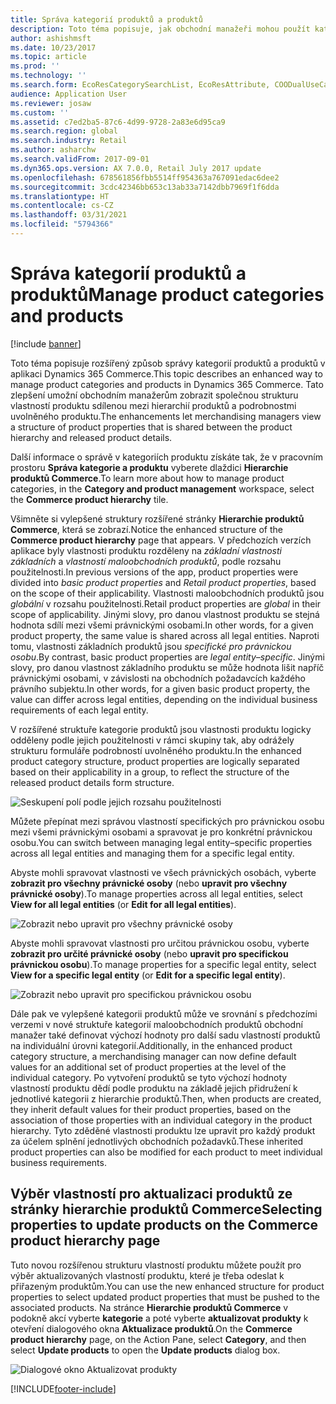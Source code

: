```yaml
---
title: Správa kategorií produktů a produktů
description: Toto téma popisuje, jak obchodní manažeři mohou použít kategorie maloobchodní produktů ke správě vztahů mezi hierarchií produktů Commerce a podrobnostmi uvolněného produktu.
author: ashishmsft
ms.date: 10/23/2017
ms.topic: article
ms.prod: ''
ms.technology: ''
ms.search.form: EcoResCategorySearchList, EcoResAttribute, COODualUseCategories, EcoResProductCategory, EcoResCategoryAddProduct, EcoResAttributeValue
audience: Application User
ms.reviewer: josaw
ms.custom: ''
ms.assetid: c7ed2ba5-87c6-4d99-9728-2a83e6d95ca9
ms.search.region: global
ms.search.industry: Retail
ms.author: asharchw
ms.search.validFrom: 2017-09-01
ms.dyn365.ops.version: AX 7.0.0, Retail July 2017 update
ms.openlocfilehash: 678561856fbb5514ff954363a767091edac6dee2
ms.sourcegitcommit: 3cdc42346bb653c13ab33a7142dbb7969f1f6dda
ms.translationtype: HT
ms.contentlocale: cs-CZ
ms.lasthandoff: 03/31/2021
ms.locfileid: "5794366"
---
```

# <a name="manage-product-categories-and-products"></a><span data-ttu-id="99079-103">Správa kategorií produktů a produktů</span><span class="sxs-lookup"><span data-stu-id="99079-103">Manage product categories and products</span></span>

[!include [banner](./includes/banner.md)]

<span data-ttu-id="99079-104">Toto téma popisuje rozšířený způsob správy kategorií produktů a produktů v aplikaci Dynamics 365 Commerce.</span><span class="sxs-lookup"><span data-stu-id="99079-104">This topic describes an enhanced way to manage product categories and products in Dynamics 365 Commerce.</span></span> <span data-ttu-id="99079-105">Tato zlepšení umožní obchodním manažerům zobrazit společnou strukturu vlastností produktu sdílenou mezi hierarchií produktů a podrobnostmi uvolněného produktu.</span><span class="sxs-lookup"><span data-stu-id="99079-105">The enhancements let merchandising managers view a structure of product properties that is shared between the product hierarchy and released product details.</span></span>

<span data-ttu-id="99079-106">Další informace o správě v kategoriích produktu získáte tak, že v pracovním prostoru **Správa kategorie a produktu** vyberete dlaždici **Hierarchie produktů Commerce**.</span><span class="sxs-lookup"><span data-stu-id="99079-106">To learn more about how to manage product categories, in the **Category and product management** workspace, select the **Commerce product hierarchy** tile.</span></span>

<span data-ttu-id="99079-107">Všimněte si vylepšené struktury rozšířené stránky **Hierarchie produktů Commerce**, která se zobrazí.</span><span class="sxs-lookup"><span data-stu-id="99079-107">Notice the enhanced structure of the **Commerce product hierarchy** page that appears.</span></span> <span data-ttu-id="99079-108">V předchozích verzích aplikace byly vlastnosti produktu rozděleny na *základní vlastnosti základních* a *vlastností maloobchodních produktů*, podle rozsahu použitelnosti.</span><span class="sxs-lookup"><span data-stu-id="99079-108">In previous versions of the app, product properties were divided into *basic product properties* and *Retail product properties*, based on the scope of their applicability.</span></span> <span data-ttu-id="99079-109">Vlastnosti maloobchodních produktů jsou *globální* v rozsahu použitelnosti.</span><span class="sxs-lookup"><span data-stu-id="99079-109">Retail product properties are *global* in their scope of applicability.</span></span> <span data-ttu-id="99079-110">Jinými slovy, pro danou vlastnost produktu se stejná hodnota sdílí mezi všemi právnickými osobami.</span><span class="sxs-lookup"><span data-stu-id="99079-110">In other words, for a given product property, the same value is shared across all legal entities.</span></span> <span data-ttu-id="99079-111">Naproti tomu, vlastnosti základních produktů jsou *specifické pro právnickou osobu*.</span><span class="sxs-lookup"><span data-stu-id="99079-111">By contrast, basic product properties are *legal entity–specific*.</span></span> <span data-ttu-id="99079-112">Jinými slovy, pro danou vlastnost základního produktu se může hodnota lišit napříč právnickými osobami, v závislosti na obchodních požadavcích každého právního subjektu.</span><span class="sxs-lookup"><span data-stu-id="99079-112">In other words, for a given basic product property, the value can differ across legal entities, depending on the individual business requirements of each legal entity.</span></span>

<span data-ttu-id="99079-113">V rozšířené struktuře kategorie produktů jsou vlastnosti produktu logicky odděleny podle jejich použitelnosti v rámci skupiny tak, aby odrážely strukturu formuláře podrobností uvolněného produktu.</span><span class="sxs-lookup"><span data-stu-id="99079-113">In the enhanced product category structure, product properties are logically separated based on their applicability in a group, to reflect the structure of the released product details form structure.</span></span>

![Seskupení polí podle jejich rozsahu použitelnosti](media/NoticeGroupingOfFieldsBasedOnTheirScope.PNG)

<span data-ttu-id="99079-115">Můžete přepínat mezi správou vlastností specifických pro právnickou osobu mezi všemi právnickými osobami a spravovat je pro konkrétní právnickou osobu.</span><span class="sxs-lookup"><span data-stu-id="99079-115">You can switch between managing legal entity–specific properties across all legal entities and managing them for a specific legal entity.</span></span>

<span data-ttu-id="99079-116">Abyste mohli spravovat vlastnosti ve všech právnických osobách, vyberte **zobrazit pro všechny právnické osoby** (nebo **upravit pro všechny právnické osoby**).</span><span class="sxs-lookup"><span data-stu-id="99079-116">To manage properties across all legal entities, select **View for all legal entities** (or **Edit for all legal entities**).</span></span>

![Zobrazit nebo upravit pro všechny právnické osoby](media/ToggleBackToEditForSpecificLegalEntity.PNG)

<span data-ttu-id="99079-118">Abyste mohli spravovat vlastnosti pro určitou právnickou osobu, vyberte **zobrazit pro určité právnické osoby** (nebo **upravit pro specifickou právnickou osobu**).</span><span class="sxs-lookup"><span data-stu-id="99079-118">To manage properties for a specific legal entity, select **View for a specific legal entity** (or **Edit for a specific legal entity**).</span></span>

![Zobrazit nebo upravit pro specifickou právnickou osobu](media/ToggleToEditForAllLegalEntities.PNG)

<span data-ttu-id="99079-120">Dále pak ve vylepšené kategorii produktů může ve srovnání s předchozími verzemi v nové struktuře kategorií maloobchodních produktů obchodní manažer také definovat výchozí hodnoty pro další sadu vlastností produktů na individuální úrovni kategorií.</span><span class="sxs-lookup"><span data-stu-id="99079-120">Additionally, in the enhanced product category structure, a merchandising manager can now define default values for an additional set of product properties at the level of the individual category.</span></span> <span data-ttu-id="99079-121">Po vytvoření produktů se tyto výchozí hodnoty vlastností produktu dědí podle produktu na základě jejich přidružení k jednotlivé kategorii z hierarchie produktů.</span><span class="sxs-lookup"><span data-stu-id="99079-121">Then, when products are created, they inherit default values for their product properties, based on the association of those properties with an individual category in the product hierarchy.</span></span> <span data-ttu-id="99079-122">Tyto zděděné vlastnosti produktu lze upravit pro každý produkt za účelem splnění jednotlivých obchodních požadavků.</span><span class="sxs-lookup"><span data-stu-id="99079-122">These inherited product properties can also be modified for each product to meet individual business requirements.</span></span>

## <a name="selecting-properties-to-update-products-on-the-commerce-product-hierarchy-page"></a><span data-ttu-id="99079-123">Výběr vlastností pro aktualizaci produktů ze stránky hierarchie produktů Commerce</span><span class="sxs-lookup"><span data-stu-id="99079-123">Selecting properties to update products on the Commerce product hierarchy page</span></span>

<span data-ttu-id="99079-124">Tuto novou rozšířenou strukturu vlastností produktu můžete použít pro výběr aktualizovaných vlastností produktu, které je třeba odeslat k přiřazeným produktům.</span><span class="sxs-lookup"><span data-stu-id="99079-124">You can use the new enhanced structure for product properties to select updated product properties that must be pushed to the associated products.</span></span> <span data-ttu-id="99079-125">Na stránce **Hierarchie produktů Commerce** v podokně akcí vyberte **kategorie** a poté vyberte **aktualizovat produkty** k otevření dialogového okna **Aktualizace produktů**.</span><span class="sxs-lookup"><span data-stu-id="99079-125">On the **Commerce product hierarchy** page, on the Action Pane, select **Category**, and then select **Update products** to open the **Update products** dialog box.</span></span>

![Dialogové okno Aktualizovat produkty](media/NewUpdateProductsEnhancedView.PNG)


[!INCLUDE[footer-include](../includes/footer-banner.md)]